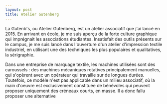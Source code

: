 ```yaml
---
layout: post
title: Atelier Gutenberg
---
```


La Gutenb's, ou Atelier Gutenberg, est un atelier associatif que j'ai lancé en 2015. En arrivant en école, je me suis aperçu de la forte culture graphique qui imprégnait les associations étudiantes. Insatisfait des outils présents sur le campus, je me suis lancé dans l'ouverture d'un atelier d'impression textile industriel, en utilisant une des techniques les plus populaires et qualitatives, la sérigraphie.

Dans une entreprise de marquage textile, les machines utilisées sont des caroussels : des machines mécaniques rotatives principalement manuelles, qui s'opèrent avec un opérateur qui travaille sur de longues durées. Toutefois, ce modèle n'est pas applicable dans un milieu associatif, où la main d'oeuvre est exclusivement constituée de bénévoles qui peuvent proposer uniquement des créneaux courts, en masse. Il a donc fallu proposer une alternative

